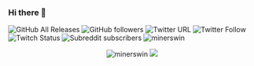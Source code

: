### Hi there 👋

![GitHub All Releases](https://img.shields.io/github/downloads/minerswin/tgf-tuning-pack-4.0/total?label=TuningPack%20Downloads&style=plastic)
![GitHub followers](https://img.shields.io/github/followers/minerswin?label=Follower&style=social)
![Twitter URL](https://img.shields.io/twitter/url?style=social&url=https%3A%2F%2Ftwitter.com%2Fminerswins)
![Twitter Follow](https://img.shields.io/twitter/follow/minerswins?style=social)
![Twitch Status](https://img.shields.io/twitch/status/minerswin)
![Subreddit subscribers](https://img.shields.io/reddit/subreddit-subscribers/thegeekfreaks?style=social)
 <img src="https://komarev.com/ghpvc/?username=minerswin" alt="minerswin" /> 
 <p align="center"> <img src="https://github-readme-stats.vercel.app/api?username=minerswin&show_icons=true&theme=radical" alt="minerswin" /> 
    <img src="https://github-readme-stats.vercel.app/api/top-langs/?username=minerswin&theme=radical" />
<!--
**MinersWin/MinersWin** is a ✨ _special_ ✨ repository because its `README.md` (this file) appears on your GitHub profile.
![TGF TuningPack 4.x](https://github.com/MinersWin/TGF-Tuning-Pack-4.0)
Here are some ideas to get you started:

- 🔭 I’m currently working on ![TGF TuningPack 4.x](https://github.com/MinersWin/TGF-Tuning-Pack-4.0)
- 🌱 I’m currently learning ...
- 👯 I’m looking to collaborate on ...
- 🤔 I’m looking for help with ...
- 💬 Ask me about ...
- 📫 How to reach me: ...
- 😄 Pronouns: ...
- ⚡ Fun fact: ...
-->
